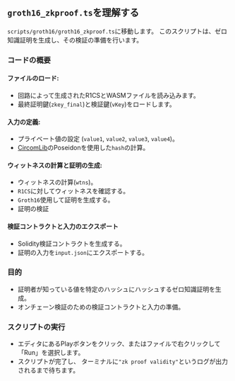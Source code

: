 ## `groth16_zkproof.ts`を理解する

`scripts/groth16/groth16_zkproof.ts`に移動します。 このスクリプトは、ゼロ知識証明を生成し、その検証の準備を行います。

### コードの概要

#### ファイルのロード:

- 回路によって生成されたR1CSとWASMファイルを読み込みます。
- 最終証明鍵(`zkey_final`)と検証鍵(`vKey`)をロードします。

#### 入力の定義:

- プライベート値の設定 (`value1`, `value2`, `value3`, `value4`)。
- [CircomLib](https://github.com/iden3/circomlib)のPoseidonを使用した`hash`の計算。

#### ウィットネスの計算と証明の生成:

- ウィットネスの計算(`wtns`)。
- `R1CS`に対してウィットネスを確認する。
- `Groth16`使用して証明を生成する。
- 証明の検証

#### 検証コントラクトと入力のエクスポート

- Solidity検証コントラクトを生成する。
- 証明の入力を`input.json`にエクスポートする。

### 目的

- 証明者が知っている値を特定のハッシュにハッシュするゼロ知識証明を生成。
- オンチェーン検証のための検証コントラクトと入力の準備。

### スクリプトの実行

- エディタにあるPlayボタンをクリック、またはファイルで右クリックして「Run」を選択します。
- スクリプトが完了し、 ターミナルに`"zk proof validity"`というログが出力されるまで待ちます。
